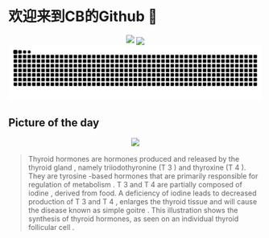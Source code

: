 
# 欢迎来到CB的Github 👋

<div align="center">
  <img height="137px" src="https://github-readme-stats.vercel.app/api?username=SuperCB&show_icons=true&theme=radical" />
   <img align="center" src="https://github-readme-stats.vercel.app/api/top-langs/?username=SuperCB&hide=javascript,html,cmake,tex&layout=compact&theme=swift" />
 
</div>


<div align="center">
    <img src="./contribution-snake/github-contribution-grid-snake.svg" />
</div>



## Picture of the day
<div align="center">
  <img width=400px src="https://upload.wikimedia.org/wikipedia/commons/thumb/8/82/Thyroid_hormone_synthesis.png/900px-Thyroid_hormone_synthesis.png" />
</div>

>Thyroid hormones  are  hormones  produced and released by the  thyroid gland , namely  triiodothyronine  (T 3 ) and thyroxine (T 4 ). They are  tyrosine -based hormones that are primarily responsible for regulation of  metabolism . T 3  and T 4  are partially composed of  iodine , derived from food. A deficiency of iodine leads to decreased production of T 3  and T 4 , enlarges the thyroid tissue and will cause the disease known as  simple goitre . This illustration shows the synthesis of thyroid hormones, as seen on an individual  thyroid follicular cell .


